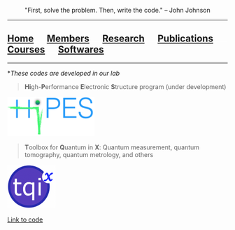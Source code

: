 <p align="center">
"First, solve the problem. Then, write the code." – John Johnson
</p>

<hr style="solid blue">

## [Home](index.md)<img src="test_space.png" width="30" height="1">[Members](members.md)<img src="test_space.png" width="30" height="1">[Research](research.md)<img src="test_space.png" width="30" height="1">[Publications](publications.md)<img src="test_space.png" width="30" height="1">[Courses](courses.md)<img src="test_space.png" width="30" height="1">[<ins>Softwares</ins>](softwares.md)

<hr style="solid blue">

*_These codes are developed in our lab_

> **Hi**gh-**P**erformance **E**lectronic **S**tructure program (under development)

<p align="left">
<img src="hipes.png" width="200" height="90">
</p>

> **T**oolbox for **Q**uantum in **X**: Quantum measurement, quantum tomography, quantum metrology, and others

<p align="left">
<img src="tqix-logo.png" width="110" height="100">
</p>


[Link to code](https://vqisinfo.wixsite.com/tqix)


